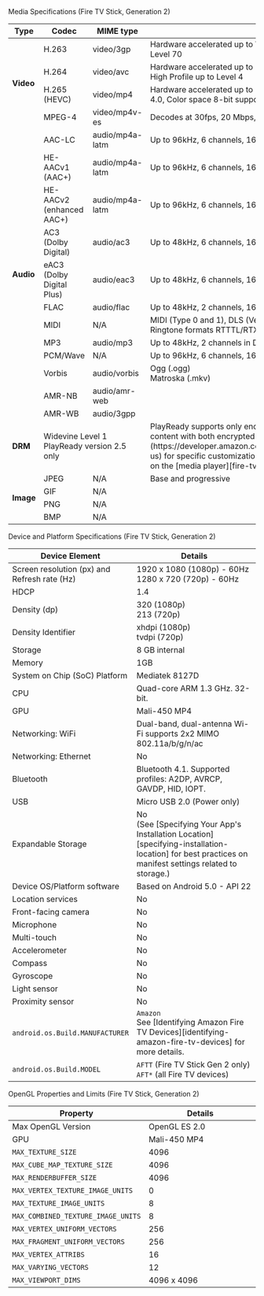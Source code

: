 <div class="subheading">Media Specifications (Fire TV Stick, Generation 2)</div>

<table class="grid">
   <colgroup>
      <col width="10%" />
      <col width="17%" />
      <col width="15%" />
      <col width="38%" />
   </colgroup>
   <thead>
      <tr class="header">
         <th>Type</th>
         <th>Codec</th>
         <th>MIME type</th>
         <th>Details</th>
      </tr>
   </thead>
    <tr>
        <td class="white" rowspan="4"><b>Video</b></td>
        <td class="white">H.263</td>
        <td class="white">video/3gp</td>
        <td class="white">Hardware accelerated up to WVGA (800x400) @ 30fps, 6 Mbps, Profile 0 Level 70</td>
     </tr>
     <tr>
        <td class="white">H.264</td>
        <td class="white">video/avc</td>
        <td class="white">Hardware accelerated up to 1080p @ 30fps or 720p @ 60fps, 20 Mbps, High Profile up to Level 4</td>
     </tr>
     <tr>
        <td class="white">H.265 (HEVC)</td>
        <td class="white">video/mp4</td>
        <td class="white">Hardware accelerated up to 1080p @ 30fps, 25 Mbps, Main Profile Level 4.0, Color space 8-bit support</td>
     </tr>
      <tr>
         <td class="white">MPEG-4</td>
         <td class="white">video/mp4v-es</td>
         <td class="white">Decodes at 30fps, 20 Mbps, Advanced Simple Profile Level 5</td>
      </tr>
   <tr>
      <td class="gray" rowspan="12"><b>Audio</b></td>
      <td class="gray">AAC-LC</td>
      <td class="gray">audio/mp4a-latm</td>
      <td class="gray">Up to 96kHz, 6 channels, 16-bit and 24-bit</td>
   </tr>
   <tr>
      <td class="gray">HE-AACv1 (AAC+)</td>
      <td class="gray">audio/mp4a-latm</td>
      <td class="gray">Up to 96kHz, 6 channels, 16-bit and 24-bit</td>
   </tr>
   <tr>
      <td class="gray">HE-AACv2 (enhanced AAC+)</td>
      <td class="gray">audio/mp4a-latm</td>
      <td class="gray">Up to 96kHz, 6 channels, 16-bit and 24-bit</td>
   </tr>
   <tr>
      <td class="gray">AC3 (Dolby Digital)</td>
      <td class="gray">audio/ac3</td>
      <td class="gray">Up to 48kHz, 6 channels, 16-bit and 24-bit</td>
   </tr>
   <tr>
      <td class="gray">eAC3 (Dolby Digital Plus)</td>
      <td class="gray">audio/eac3</td>
      <td class="gray">Up to 48kHz, 6 channels, 16-bit and 24-bit</td>
   </tr>
   <tr>
      <td class="gray">FLAC</td>
      <td class="gray">audio/flac</td>
      <td class="gray">Up to 48kHz, 2 channels, 16-bit and 24-bit (no dither for 24 bit)</td>
   </tr>
   <tr>
      <td class="gray">MIDI</td>
      <td class="gray">N/A</td>
      <td class="gray">MIDI (Type 0 and 1), DLS (Version 1 and 2), XMF, and Mobile XMF. Ringtone formats RTTTL/RTX, OTA, and iMelody</td>
   </tr>
   <tr>
      <td class="gray">MP3</td>
      <td class="gray">audio/mp3</td>
      <td class="gray">Up to 48kHz, 2 channels in DSP (16-bit and 24-bit) and software (16-bit)</td>
   </tr>
   <tr>
      <td class="gray">PCM/Wave</td>
      <td class="gray">N/A</td>
      <td class="gray">Up to 96kHz, 6 channels, 16-bit and 24-bit</td>
   </tr>
   <tr>
      <td class="gray">Vorbis</td>
      <td class="gray">audio/vorbis</td>
      <td class="gray">Ogg (.ogg)<br/>Matroska (.mkv)</td>
   </tr>   
   <tr>
   <td class="gray">AMR-NB</td>
   <td class="gray">audio/amr-web</td>
   <td class="gray"></td>
   </tr>
    <tr>
    <td class="gray">AMR-WB</td>
    <td class="gray">audio/3gpp</td>
    <td class="gray"></td>
    </tr>
    <tr>
        <td class="white"><b>DRM</b></td>
        <td class="white" colspan="2" markdown="span">Widevine Level 1 <br/> PlayReady version 2.5 only</td>
        <td class="white" markdown="span">PlayReady supports only encrypted video, not audio. If you need to play content with both encrypted audio and video, [contact us](https://developer.amazon.com/appsandservices/support/contact/contact-us) for specific customization details and steps. Other DRM details depend on the [media player][fire-tv-media-players] you choose to implement.</td>
     </tr>
     <tr>
        <td class="gray" rowspan="4"><b>Image</b></td>
        <td class="gray">JPEG</td>
        <td class="gray">N/A</td>
        <td class="gray">Base and progressive</td>
     </tr>
     <tr>
        <td class="gray">GIF</td>
        <td class="gray">N/A</td>
        <td class="gray"></td>
     </tr>
     <tr>
        <td class="gray">PNG</td>
        <td class="gray">N/A</td>
        <td class="gray"></td>
     </tr>
     <tr>
        <td class="gray">BMP</td>
        <td class="gray">N/A</td>
        <td class="gray"></td>
     </tr>
</table>

<div class="subheading">Device and Platform Specifications (Fire TV Stick, Generation 2)</div>

<table class="grid">
   <colgroup>
      <col width="40%" />
      <col width="60%" />
   </colgroup>
  <thead>
    <tr>
      <th>Device Element</th>
      <th>Details</th>
      </tr>
  </thead>
  <tbody>
    <tr>
      <td>Screen resolution (px) and Refresh rate (Hz)</td>
      <td>1920 x 1080 (1080p) - 60Hz <br/>
      1280 x 720 (720p) - 60Hz</td>
    </tr>
    <tr>
     <td>HDCP</td>
     <td>1.4</td>
   </tr>
    <tr>
      <td>Density (dp)</td>
      <td>320 (1080p) <br/> 213 (720p)</td>
    </tr>
    <tr>
      <td>Density Identifier</td>
      <td>xhdpi (1080p) <br/> tvdpi (720p)</td>
    </tr>
    <tr>
      <td>Storage</td>
      <td>8 GB internal</td>
    </tr>
    <tr>
      <td>Memory</td>
      <td>1GB</td>
    </tr>
    <tr>
      <td>System on Chip (SoC) Platform</td>
      <td>Mediatek 8127D</td>
    </tr>
    <tr>
      <td>CPU</td>
      <td>Quad-core ARM 1.3 GHz. 32-bit.</td>
    </tr>
    <tr>
      <td>GPU</td>
      <td>Mali-450 MP4</td>
    </tr>
    <tr>
      <td>Networking: WiFi</td>
      <td>Dual-band, dual-antenna Wi-Fi supports 2x2 MIMO 802.11a/b/g/n/ac</td>
    </tr>
    <tr>
      <td>Networking: Ethernet</td>
      <td>No</td>
    </tr>
    <tr>
      <td>Bluetooth</td>
      <td>Bluetooth 4.1. Supported profiles: A2DP, AVRCP, GAVDP, HID, IOPT. </td>
    </tr>
    <tr>
      <td>USB</td>
      <td>Micro USB 2.0 (Power only)</td>
    </tr>
    <tr>
      <td>Expandable Storage</td>
      <td markdown="span">No  <br/>(See [Specifying Your App's Installation Location][specifying-installation-location] for best practices on manifest settings related to storage.)</td>
    </tr>
    <tr>
      <td>Device OS/Platform software</td>
      <td>Based on Android 5.0 - API 22</td>
    </tr>
    <tr>
      <td>Location services</td>
      <td>No</td>
    </tr>
    <tr>
      <td>Front-facing camera</td>
      <td>No</td>
    </tr>
    <tr>
      <td>Microphone</td>
      <td>No</td>
    </tr>
    <tr>
      <td>Multi-touch</td>
      <td>No</td>
    </tr>
    <tr>
      <td>Accelerometer</td>
      <td>No</td>
    </tr>
    <tr>
      <td>Compass</td>
      <td>No</td>
    </tr>
    <tr>
      <td>Gyroscope</td>
      <td>No</td>
    </tr>
    <tr>
      <td>Light sensor</td>
      <td>No</td>
    </tr>
    <tr>
      <td>Proximity sensor</td>
      <td>No</td>
    </tr>
    <tr>
      <td><code>android.os.Build.MANUFACTURER</code></td>
      <td markdown="span"><code>Amazon</code> <br/>See [Identifying Amazon Fire TV Devices][identifying-amazon-fire-tv-devices] for more details.</td>
    </tr>
    <tr>
      <td><code>android.os.Build.MODEL</code></td>
      <td><code>AFTT</code> (Fire TV Stick Gen 2 only) <br/> <code>AFT*</code> (all Fire TV devices)</td>
    </tr>
  </tbody>
</table>

<div class="subheading">OpenGL Properties and Limits (Fire TV Stick, Generation 2)</div>

<table class="grid">
   <colgroup>
      <col width="40%" />
      <col width="60%" />
   </colgroup>
   <thead>
      <tr>
         <th>Property</th>
         <th>Details</th>
      </tr>
   </thead>
   <tbody>
      <tr>
         <td>Max OpenGL Version</td>
         <td>OpenGL ES 2.0</td>
      </tr>
      <tr>
         <td>GPU</td>
         <td>Mali-450 MP4</td>
      </tr>
      <tr>
         <td><code>MAX_TEXTURE_SIZE</code></td>
         <td>4096</td>
      </tr>
      <tr>
         <td><code>MAX_CUBE_MAP_TEXTURE_SIZE</code></td>
         <td>4096</td>
      </tr>
      <tr>
         <td><code>MAX_RENDERBUFFER_SIZE</code></td>
         <td>4096</td>
      </tr>
      <tr>
         <td><code>MAX_VERTEX_TEXTURE_IMAGE_UNITS</code></td>
         <td>0</td>
      </tr>
      <tr>
         <td><code>MAX_TEXTURE_IMAGE_UNITS</code></td>
         <td>8</td>
      </tr>
      <tr>
         <td><code>MAX_COMBINED_TEXTURE_IMAGE_UNITS</code></td>
         <td>8</td>
      </tr>
      <tr>
         <td><code>MAX_VERTEX_UNIFORM_VECTORS</code></td>
         <td>256</td>
      </tr>
      <tr>
         <td><code>MAX_FRAGMENT_UNIFORM_VECTORS</code></td>
         <td>256</td>
      </tr>
      <tr>
         <td><code>MAX_VERTEX_ATTRIBS</code></td>
         <td>16</td>
      </tr>
      <tr>
         <td><code>MAX_VARYING_VECTORS</code></td>
         <td>12</td>
      </tr>
      <tr>
         <td><code>MAX_VIEWPORT_DIMS</code></td>
         <td>4096 x 4096</td>
      </tr>
   </tbody>
</table>
